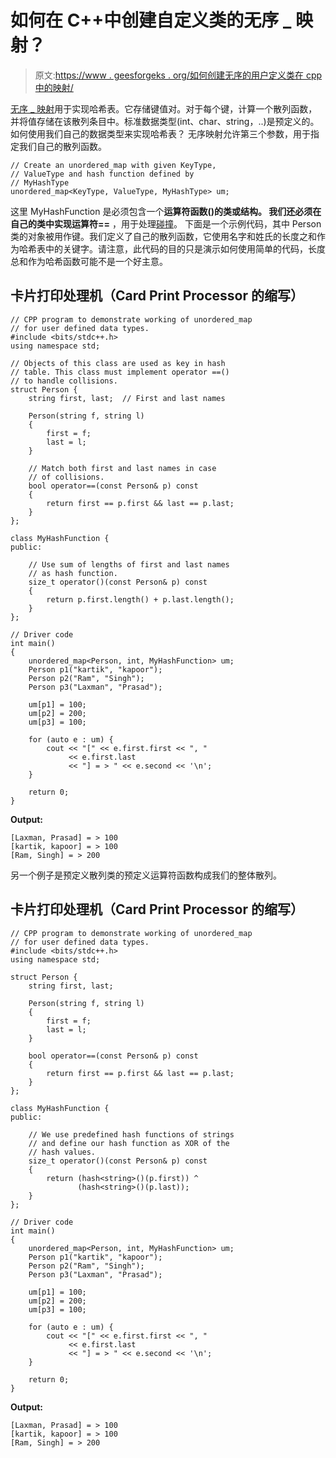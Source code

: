 # 如何在 C++中创建自定义类的无序 _ 映射？

> 原文:[https://www . geesforgeks . org/如何创建无序的用户定义类在 cpp 中的映射/](https://www.geeksforgeeks.org/how-to-create-an-unordered_map-of-user-defined-class-in-cpp/)

[无序 _ 映射](https://www.geeksforgeeks.org/unordered_map-in-stl-and-its-applications/)用于实现哈希表。它存储键值对。对于每个键，计算一个散列函数，并将值存储在该散列条目中。标准数据类型(int、char、string，..)是预定义的。如何使用我们自己的数据类型来实现哈希表？
无序映射允许第三个参数，用于指定我们自己的散列函数。

```
// Create an unordered_map with given KeyType, 
// ValueType and hash function defined by 
// MyHashType
unordered_map<KeyType, ValueType, MyHashType> um;
```

这里 MyHashFunction 是必须包含一个**运算符函数()**的类或结构。
我们还必须在自己的类中实现**运算符==** ，用于处理[碰撞](https://www.geeksforgeeks.org/hashing-set-2-separate-chaining/)。
下面是一个示例代码，其中 Person 类的对象被用作键。我们定义了自己的散列函数，它使用名字和姓氏的长度之和作为哈希表中的关键字。请注意，此代码的目的只是演示如何使用简单的代码，长度总和作为哈希函数可能不是一个好主意。

## 卡片打印处理机（Card Print Processor 的缩写）

```
// CPP program to demonstrate working of unordered_map
// for user defined data types.
#include <bits/stdc++.h>
using namespace std;

// Objects of this class are used as key in hash
// table. This class must implement operator ==()
// to handle collisions.
struct Person {
    string first, last;  // First and last names

    Person(string f, string l)
    {
        first = f;
        last = l;
    }

    // Match both first and last names in case
    // of collisions.
    bool operator==(const Person& p) const
    {
        return first == p.first && last == p.last;
    }
};

class MyHashFunction {
public:

    // Use sum of lengths of first and last names
    // as hash function.
    size_t operator()(const Person& p) const
    {
        return p.first.length() + p.last.length();
    }
};

// Driver code
int main()
{
    unordered_map<Person, int, MyHashFunction> um;
    Person p1("kartik", "kapoor");
    Person p2("Ram", "Singh");
    Person p3("Laxman", "Prasad");

    um[p1] = 100;
    um[p2] = 200;
    um[p3] = 100;

    for (auto e : um) {
        cout << "[" << e.first.first << ", "
             << e.first.last
             << "] = > " << e.second << '\n';
    }

    return 0;
}
```

**Output:** 

```
[Laxman, Prasad] = > 100
[kartik, kapoor] = > 100
[Ram, Singh] = > 200
```

另一个例子是预定义散列类的预定义运算符函数构成我们的整体散列。

## 卡片打印处理机（Card Print Processor 的缩写）

```
// CPP program to demonstrate working of unordered_map
// for user defined data types.
#include <bits/stdc++.h>
using namespace std;

struct Person {
    string first, last;

    Person(string f, string l)
    {
        first = f;
        last = l;
    }

    bool operator==(const Person& p) const
    {
        return first == p.first && last == p.last;
    }
};

class MyHashFunction {
public:

    // We use predefined hash functions of strings
    // and define our hash function as XOR of the
    // hash values.
    size_t operator()(const Person& p) const
    {
        return (hash<string>()(p.first)) ^
               (hash<string>()(p.last));
    }
};

// Driver code
int main()
{
    unordered_map<Person, int, MyHashFunction> um;
    Person p1("kartik", "kapoor");
    Person p2("Ram", "Singh");
    Person p3("Laxman", "Prasad");

    um[p1] = 100;
    um[p2] = 200;
    um[p3] = 100;

    for (auto e : um) {
        cout << "[" << e.first.first << ", "
             << e.first.last
             << "] = > " << e.second << '\n';
    }

    return 0;
}
```

**Output:** 

```
[Laxman, Prasad] = > 100
[kartik, kapoor] = > 100
[Ram, Singh] = > 200
```
